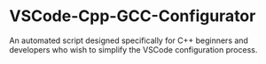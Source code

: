 # VSCode-Cpp-GCC-Configurator
An automated script designed specifically for C++ beginners and developers who wish to simplify the VSCode configuration process.

